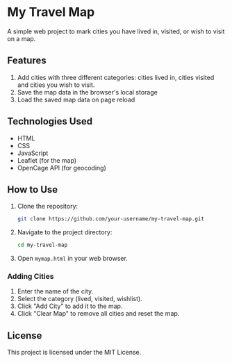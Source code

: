 # My Travel Map

A simple web project to mark cities you have lived in, visited, or wish to visit on a map.

## Features
1. Add cities with three different categories: cities lived in, cities visited and cities you wish to visit.
2. Save the map data in the browser's local storage
3. Load the saved map data on page reload

## Technologies Used
- HTML
- CSS
- JavaScript
- Leaflet (for the map)
- OpenCage API (for geocoding)

## How to Use
1. Clone the repository:
    ```bash
    git clone https://github.com/your-username/my-travel-map.git
    ```
2. Navigate to the project directory:
    ```bash
    cd my-travel-map
    ```
3. Open `mymap.html` in your web browser.

### Adding Cities
1. Enter the name of the city.
2. Select the category (lived, visited, wishlist).
3. Click "Add City" to add it to the map.
4. Click "Clear Map" to remove all cities and reset the map.

## License
This project is licensed under the MIT License.
